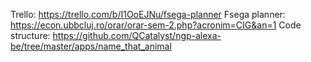Trello:
https://trello.com/b/I1OoEJNu/fsega-planner
Fsega planner:
https://econ.ubbcluj.ro/orar/orar-sem-2.php?acronim=CIG&an=1
Code structure:
https://github.com/QCatalyst/ngp-alexa-be/tree/master/apps/name_that_animal
